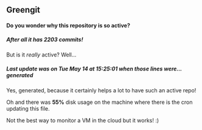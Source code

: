 ## Greengit

#### Do you wonder why this repository is so active?

##### After all it has 2203 commits!

But is it *really* active? Well...

##### Last update was on Tue May 14 at 15:25:01 when those lines were... generated

Yes, generated, because it certainly helps a lot to have such an active repo!

Oh and there was **55%** disk usage on the machine
where there is the cron updating this file.

Not the best way to monitor a VM in the cloud but it works! :)
